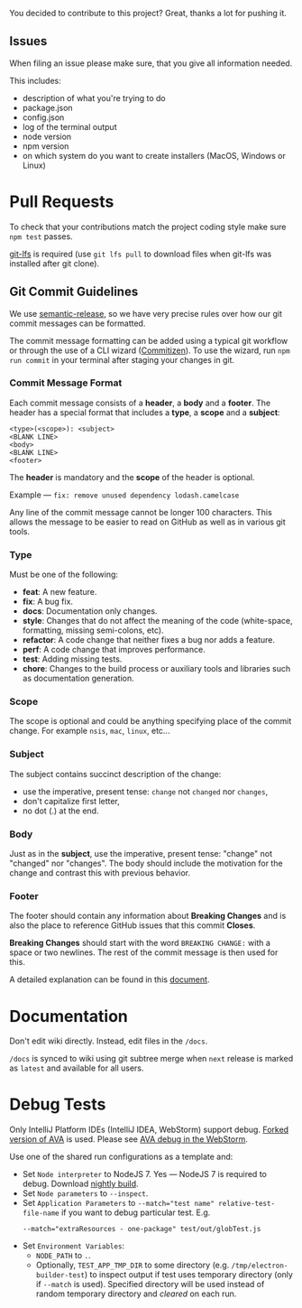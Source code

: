You decided to contribute to this project? Great, thanks a lot for pushing it.

## Issues

When filing an issue please make sure, that you give all information needed.

This includes:

- description of what you're trying to do
- package.json
- config.json
- log of the terminal output
- node version
- npm version
- on which system do you want to create installers (MacOS, Windows or Linux)

# Pull Requests
To check that your contributions match the project coding style make sure `npm test` passes.

[git-lfs](https://git-lfs.github.com) is required (use `git lfs pull` to download files when git-lfs was installed after git clone).

## Git Commit Guidelines
We use [semantic-release](https://github.com/semantic-release/semantic-release), so we have very precise rules over how our git commit messages can be formatted.

The commit message formatting can be added using a typical git workflow or through the use of a CLI wizard ([Commitizen](https://github.com/commitizen/cz-cli)).
To use the wizard, run `npm run commit` in your terminal after staging your changes in git.

### Commit Message Format
Each commit message consists of a **header**, a **body** and a **footer**.  The header has a special
format that includes a **type**, a **scope** and a **subject**:

```
<type>(<scope>): <subject>
<BLANK LINE>
<body>
<BLANK LINE>
<footer>
```

The **header** is mandatory and the **scope** of the header is optional.

Example — `fix: remove unused dependency lodash.camelcase`

Any line of the commit message cannot be longer 100 characters. This allows the message to be easier to read on GitHub as well as in various git tools.

### Type
Must be one of the following:

* **feat**: A new feature.
* **fix**: A bug fix.
* **docs**: Documentation only changes.
* **style**: Changes that do not affect the meaning of the code (white-space, formatting, missing semi-colons, etc).
* **refactor**: A code change that neither fixes a bug nor adds a feature.
* **perf**: A code change that improves performance.
* **test**: Adding missing tests.
* **chore**: Changes to the build process or auxiliary tools and libraries such as documentation generation.

### Scope
The scope is optional and could be anything specifying place of the commit change. For example `nsis`, `mac`, `linux`, etc...

### Subject
The subject contains succinct description of the change:

* use the imperative, present tense: `change` not `changed` nor `changes`,
* don't capitalize first letter,
* no dot (.) at the end.

### Body
Just as in the **subject**, use the imperative, present tense: "change" not "changed" nor "changes".
The body should include the motivation for the change and contrast this with previous behavior.

### Footer
The footer should contain any information about **Breaking Changes** and is also the place to reference GitHub issues that this commit **Closes**.

**Breaking Changes** should start with the word `BREAKING CHANGE:` with a space or two newlines. The rest of the commit message is then used for this.

A detailed explanation can be found in this [document](https://docs.google.com/document/d/1QrDFcIiPjSLDn3EL15IJygNPiHORgU1_OOAqWjiDU5Y/edit#).

# Documentation

Don't edit wiki directly. Instead, edit files in the `/docs`.

`/docs` is synced to wiki using git subtree merge when `next` release is marked as `latest` and available for all users.

# Debug Tests

Only IntelliJ Platform IDEs (IntelliJ IDEA, WebStorm) support debug. [Forked version of AVA](https://github.com/avajs/ava/pull/874) is used. Please see [AVA debug in the WebStorm](https://www.youtube.com/watch?v=C75UwuZXI98&feature=youtu.be).

Use one of the shared run configurations as a template and:

* Set `Node interpreter` to NodeJS 7. Yes — NodeJS 7 is required to debug. Download [nightly build](https://nodejs.org/download/nightly/).
* Set `Node parameters` to `--inspect`.
* Set `Application Parameters` to `--match="test name" relative-test-file-name` if you want to debug particular test. E.g.
  ```
  --match="extraResources - one-package" test/out/globTest.js
  ```
* Set `Environment Variables`:
  * `NODE_PATH` to `.`.
  * Optionally, `TEST_APP_TMP_DIR` to some directory (e.g. `/tmp/electron-builder-test`) to inspect output if test uses temporary directory (only if `--match` is used). Specified directory will be used instead of random temporary directory and *cleared* on each run.